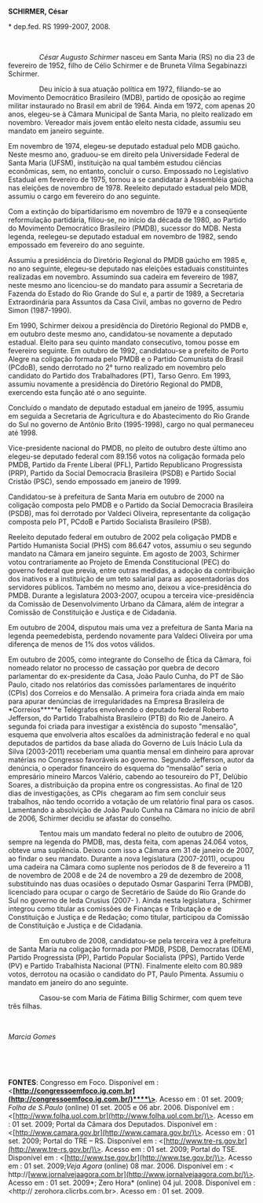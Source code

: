 **SCHIRMER, César**

\* dep.fed. RS 1999-2007, 2008.

 

                *César Augusto Schirmer* nasceu em Santa Maria (RS) no
dia 23 de fevereiro de 1952, filho de Célio Schirmer e de Bruneta Vilma
Segabinazzi Schirmer.

                Deu início à sua atuação política em 1972, filiando-se
ao Movimento Democrático Brasileiro (MDB), partido de oposição ao regime
militar instaurado no Brasil em abril de 1964. Ainda em 1972, com apenas
20 anos, elegeu-se à Câmara Municipal de Santa Maria, no pleito
realizado em novembro. Vereador mais jovem então eleito nesta cidade,
assumiu seu mandato em janeiro seguinte.

Em novembro de 1974, elegeu-se deputado estadual pelo MDB gaúcho. Neste
mesmo ano, graduou-se em direito pela Universidade Federal de Santa
Maria (UFSM), instituição na qual também estudou ciências econômicas,
sem, no entanto, concluir o curso. Empossado no Legislativo Estadual em
fevereiro de 1975, tornou a se candidatar à Assembléia gaúcha nas
eleições de novembro de 1978. Reeleito deputado estadual pelo MDB,
assumiu o cargo em fevereiro do ano seguinte.

Com a extinção do bipartidarismo em novembro de 1979 e a conseqüente
reformulação partidária, filiou-se, no início da década de 1980, ao
Partido do Movimento Democrático Brasileiro (PMDB), sucessor do MDB.
Nesta legenda, reelegeu-se deputado estadual em novembro de 1982, sendo
empossado em fevereiro do ano seguinte.

Assumiu a presidência do Diretório Regional do PMDB gaúcho em 1985 e, no
ano seguinte, elegeu-se deputado nas eleições estaduais constituintes
realizadas em novembro. Assumindo sua cadeira em fevereiro de 1987,
neste mesmo ano licenciou-se do mandato para assumir a Secretaria de
Fazenda do Estado do Rio Grande do Sul e, a partir de 1989, a Secretaria
Extraordinária para Assuntos da Casa Civil, ambas no governo de Pedro
Simon (1987-1990).

Em 1990, Schirmer deixou a presidência do Diretório Regional do PMDB e,
em outubro deste mesmo ano, candidatou-se novamente a deputado estadual.
Eleito para seu quinto mandato consecutivo, tomou posse em fevereiro
seguinte. Em outubro de 1992, candidatou-se a prefeito de Porto Alegre
na coligação formada pelo PMDB e o Partido Comunista do Brasil (PCdoB),
sendo derrotado no 2° turno realizado em novembro pelo candidato do
Partido dos Trabalhadores (PT), Tarso Genro. Em 1993, assumiu novamente
a presidência do Diretório Regional do PMDB, exercendo esta função até o
ano seguinte.

Concluído o mandato de deputado estadual em janeiro de 1995, assumiu em
seguida a Secretaria de Agricultura e do Abastecimento do Rio Grande do
Sul no governo de Antônio Brito (1995-1998), cargo no qual permaneceu
até 1998.

Vice-presidente nacional do PMDB, no pleito de outubro deste último ano
elegeu-se deputado federal com 89.156 votos na coligação formada pelo
PMDB, Partido da Frente Liberal (PFL), Partido Republicano Progressista
(PRP), Partido da Social Democracia Brasileira (PSDB) e Partido Social
Cristão (PSC), sendo empossado em janeiro de 1999. 

Candidatou-se à prefeitura de Santa Maria em outubro de 2000 na
coligação composta pelo PMDB e o Partido da Social Democracia Brasileira
(PSDB), mas foi derrotado por Valdeci Oliveira, representante da
coligação composta pelo PT, PCdoB e Partido Socialista Brasileiro (PSB).

Reeleito deputado federal em outubro de 2002 pela coligação PMDB e
Partido Humanista Social (PHS) com 86.647 votos, assumiu o seu segundo
mandato na Câmara em janeiro seguinte. Em agosto de 2003, Schirmer votou
contrariamente ao Projeto de Emenda Constitucional (PEC) do governo
federal que previa, entre outras medidas, a adoção da contribuição dos
inativos e a instituição de um teto salarial para as  aposentadorias dos
servidores públicos. Também no mesmo ano, deixou a vice-presidência do
PMDB. Durante a legislatura 2003-2007, ocupou a terceira
vice-presidência da Comissão de Desenvolvimento Urbano da Câmara, além
de integrar a Comissão de Constituição e Justiça e de Cidadania.

Em outubro de 2004, disputou mais uma vez a prefeitura de Santa Maria na
legenda peemedebista, perdendo novamente para Valdeci Oliveira por uma
diferença de menos de 1% dos votos válidos.

Em outubro de 2005, como integrante do Conselho de Ética da Câmara, foi
nomeado relator no processo de cassação por quebra de decoro parlamentar
do ex-presidente da Casa, João Paulo Cunha, do PT de São Paulo, citado
nos relatórios das comissões parlamentares de inquérito (CPIs) dos
Correios e do Mensalão. A primeira fora criada ainda em maio para apurar
denúncias de irregularidades na Empresa Brasileira de *Correios*****e
Telégrafos envolvendo o deputado federal Roberto Jefferson, do Partido
Trabalhista Brasileiro (PTB) do Rio de Janeiro. A segunda foi criada
para investigar a existência do suposto "mensalão", esquema que
envolveria altos escalões da administração federal e no qual deputados
de partidos da base aliada do Governo de Luís Inácio Lula da Silva
(2003-2011) receberiam uma quantia mensal em dinheiro para aprovar
matérias no Congresso favoráveis ao governo. Segundo Jefferson, autor da
denúncia, o operador financeiro do esquema do “mensalão” seria o
empresário mineiro Marcos Valério, cabendo ao tesoureiro do PT, Delúbio
Soares, a distribuição da propina entre os congressistas. Ao final de
120 dias de investigações, as CPIs  chegaram ao fim sem concluir seus
trabalhos, não tendo ocorrido a votação de um relatório final para os
casos. Lamentando a absolvição de João Paulo Cunha na Câmara no início
de abril de 2006, Schirmer decidiu se afastar do conselho.

                Tentou mais um mandato federal no pleito de outubro de
2006, sempre na legenda do PMDB, mas, desta feita, com apenas 24.064
votos, obteve uma suplência. Deixou com isso a Câmara em 31 de janeiro
de 2007, ao findar o seu mandato. Durante a nova legislatura
(2007-2011), ocupou uma cadeira na Câmara como suplente nos períodos de
8 de fevereiro a 11 de novembro de 2008 e de 24 de novembro a 29 de
dezembro de 2008, substituindo nas duas ocasiões o deputado Osmar
Gasparini Terra (PMDB), licenciado para ocupar o cargo de Secretário de
Saúde do Rio Grande do Sul no governo de Ieda Crusius (2007- ). Ainda
nesta legislatura , Schirmer integrou como titular as comissões de
Finanças e Tributação e de Constituição e Justiça e de Redação; como
titular, participou da Comissão de Constituição e Justiça e de
Cidadania.

                Em outubro de 2008, candidatou-se pela terceira vez à
prefeitura de Santa Maria na coligação formada por PMDB, PSDB,
Democratas (DEM), Partido Progressista (PP), Partido Popular Socialista
(PPS), Partido Verde (PV) e Partido Trabalhista Nacional (PTN).
Finalmente eleito com 80.989 votos, derrotou na ocasião o candidato do
PT, Paulo Pimenta. Assumiu o mandato em janeiro do ano seguinte.

                Casou-se com Maria de Fátima Billig Schirmer, com quem
teve três filhas.

 

*Marcia Gomes*

 

 

**FONTES**: Congresso em Foco. Disponível em :
\<**[http://congressoemfoco.ig.com.br](http://congressoemfoco.ig.com.br/)****\>**.
Acesso em : 01 set. 2009; *Folha de S.Paulo* (online) 01 set. 2005 e 06
abr. 2006. Disponível em :
\<[http://www.folha.uol.com.br](http://www.folha.uol.com.br/)\>. Acesso
em : 01 set. 2009; Portal da Câmara dos Deputados. Disponível em :
\<[http://www.camara.gov.br](http://www.camara.gov.br/)\>. Acesso em :
01 set. 2009; Portal do TRE – RS. Disponível em :
\<[http://www.tre-rs.gov.br](http://www.tre-rs.gov.br/)\>. Acesso em :
01 set. 2009; Portal do TSE. Disponível em :
\<[http://www.tse.gov.br](http://www.tse.gov.br/)\>. Acesso em : 01 set.
2009;*Veja Agora* (online) 08 mar. 2006. Disponível em : \<
http://[www.jornalvejaagora.com.br](http://www.jornalvejaagora.com.br/)\>.
Acesso em : 01 set. 2009*; Zero Hora* (online) 04 jul. 2008. Disponível
em : \<http:// zerohora.clicrbs.com.br\>. Acesso em : 01 set. 2009.

 

 

 

 

 

 
